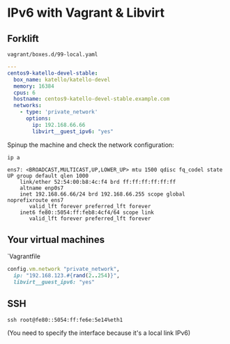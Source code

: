 # IPv6 with Vagrant & Libvirt
## Forklift
`vagrant/boxes.d/99-local.yaml`
```yaml
---
centos9-katello-devel-stable:
  box_name: katello/katello-devel
  memory: 16384
  cpus: 6
  hostname: centos9-katello-devel-stable.example.com
  networks:
    - type: 'private_network'
      options:
        ip: 192.168.66.66
        libvirt__guest_ipv6: "yes"
```
Spinup the machine and check the network configuration:
```
ip a

ens7: <BROADCAST,MULTICAST,UP,LOWER_UP> mtu 1500 qdisc fq_codel state UP group default qlen 1000
    link/ether 52:54:00:b8:4c:f4 brd ff:ff:ff:ff:ff:ff
    altname enp0s7
    inet 192.168.66.66/24 brd 192.168.66.255 scope global noprefixroute ens7
       valid_lft forever preferred_lft forever
    inet6 fe80::5054:ff:feb8:4cf4/64 scope link 
       valid_lft forever preferred_lft forever
```

## Your virtual machines
`Vagrantfile
```ruby
config.vm.network "private_network",
  ip: "192.168.123.#{rand(2..254)}",
  libvirt__guest_ipv6: "yes"

```

## SSH
```shell
ssh root@fe80::5054:ff:fe6e:5e14%eth1
```
(You need to specify the interface because it's a local link IPv6)
